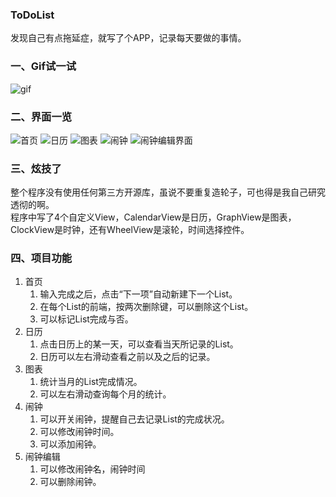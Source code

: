 ### ToDoList  
发现自己有点拖延症，就写了个APP，记录每天要做的事情。
### 一、Gif试一试
![gif](https://github.com/happyfsyy/ToDoList/raw/master/screnshots/222.gif)
### 二、界面一览
![首页](https://raw.githubusercontent.com/happyfsyy/ToDoList/master/screnshots/1.jpg)
![日历](https://raw.githubusercontent.com/happyfsyy/ToDoList/master/screnshots/2.jpg)
![图表](https://raw.githubusercontent.com/happyfsyy/ToDoList/master/screnshots/3.jpg)
![闹钟](https://raw.githubusercontent.com/happyfsyy/ToDoList/master/screnshots/4.jpg)
![闹钟编辑界面](https://raw.githubusercontent.com/happyfsyy/ToDoList/master/screnshots/5.jpg)
### 三、炫技了
整个程序没有使用任何第三方开源库，虽说不要重复造轮子，可也得是我自己研究透彻的啊。  
程序中写了4个自定义View，CalendarView是日历，GraphView是图表，ClockView是时钟，还有WheelView是滚轮，时间选择控件。    
### 四、项目功能
1. 首页
    1. 输入完成之后，点击“下一项”自动新建下一个List。
    2. 在每个List的前端，按两次删除键，可以删除这个List。
    3. 可以标记List完成与否。
2. 日历
    1. 点击日历上的某一天，可以查看当天所记录的List。
    2. 日历可以左右滑动查看之前以及之后的记录。
3. 图表
    1. 统计当月的List完成情况。
    2. 可以左右滑动查询每个月的统计。
4. 闹钟
    1. 可以开关闹钟，提醒自己去记录List的完成状况。
    1. 可以修改闹钟时间。
    2. 可以添加闹钟。
5. 闹钟编辑
    1. 可以修改闹钟名，闹钟时间
    2. 可以删除闹钟。



